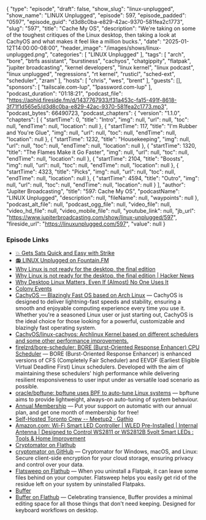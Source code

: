 {
  "type": "episode",
  "draft": false,
  "show_slug": "linux-unplugged",
  "show_name": "LINUX Unplugged",
  "episode": 597,
  "episode_padded": "0597",
  "episode_guid": "d3d8c0ba-e829-42ac-9370-581fea2c1773",
  "slug": "597",
  "title": "Cache My OS",
  "description": "We're taking on some of the toughest critiques of the Linux desktop, then taking a look at CachyOS and what makes it feel like a million bucks.",
  "date": "2025-01-12T14:00:00-08:00",
  "header_image": "/images/shows/linux-unplugged.png",
  "categories": [
    "LINUX Unplugged"
  ],
  "tags": [
    "arch",
    "bore",
    "btrfs assistant",
    "burstiness",
    "cachyos",
    "chatgippity",
    "flatpak",
    "jupiter broadcasting",
    "kernel developers",
    "linux kernel",
    "linux podcast",
    "linux unplugged",
    "regressions",
    "rt kernel",
    "rusticl",
    "sched-ext",
    "scheduler",
    "zram"
  ],
  "hosts": [
    "chris",
    "wes",
    "brent"
  ],
  "guests": [],
  "sponsors": [
    "tailscale.com-lup",
    "1password.com-lup"
  ],
  "podcast_duration": "01:18:21",
  "podcast_file": "https://aphid.fireside.fm/d/1437767933/f31a453c-fa15-491f-8618-3f71f1d565e5/d3d8c0ba-e829-42ac-9370-581fea2c1773.mp3",
  "podcast_bytes": 66490723,
  "podcast_chapters": {
    "version": "1.1.0",
    "chapters": [
      {
        "startTime": 0,
        "title": "Intro",
        "img": null,
        "url": null,
        "toc": null,
        "endTime": null,
        "location": null
      },
      {
        "startTime": 117,
        "title": "I'm Rubber and You're Glue",
        "img": null,
        "url": null,
        "toc": null,
        "endTime": null,
        "location": null
      },
      {
        "startTime": 1232,
        "title": "Housekeeping",
        "img": null,
        "url": null,
        "toc": null,
        "endTime": null,
        "location": null
      },
      {
        "startTime": 1320,
        "title": "The Flames Make it Go Faster",
        "img": null,
        "url": null,
        "toc": null,
        "endTime": null,
        "location": null
      },
      {
        "startTime": 2104,
        "title": "Boosts",
        "img": null,
        "url": null,
        "toc": null,
        "endTime": null,
        "location": null
      },
      {
        "startTime": 4323,
        "title": "Picks",
        "img": null,
        "url": null,
        "toc": null,
        "endTime": null,
        "location": null
      },
      {
        "startTime": 4594,
        "title": "Outro",
        "img": null,
        "url": null,
        "toc": null,
        "endTime": null,
        "location": null
      }
    ],
    "author": "Jupiter Broadcasting",
    "title": "597: Cache My OS",
    "podcastName": "LINUX Unplugged",
    "description": null,
    "fileName": null,
    "waypoints": null
  },
  "podcast_alt_file": null,
  "podcast_ogg_file": null,
  "video_file": null,
  "video_hd_file": null,
  "video_mobile_file": null,
  "youtube_link": null,
  "jb_url": "https://www.jupiterbroadcasting.com/show/linux-unplugged/597",
  "fireside_url": "https://linuxunplugged.com/597",
  "value": null
}


### Episode Links

* [💥 Gets Sats Quick and Easy with Strike](https://strike.me/ "💥 Gets Sats Quick and Easy with Strike")
* [📻 LINUX Unplugged on Fountain.FM](https://www.fountain.fm/show/dWiuBeqpDSM86AwXRXov "📻 LINUX Unplugged  on Fountain.FM")
* [Why Linux is not ready for the desktop, the final edition](https://itvision.altervista.org/why.linux.is.not.ready.for.the.desktop.final.html "Why Linux is not ready for the desktop, the final edition")
* [Why Linux is not ready for the desktop, the final edition | Hacker News](https://news.ycombinator.com/item?id=42554218 "Why Linux is not ready for the desktop, the final edition | Hacker News")
* [Why Desktop Linux Matters, Even If (Almost) No One Uses It](https://www.howtogeek.com/why-desktop-linux-matters-even-if-no-one-uses-it/ "Why Desktop Linux Matters, Even If \(Almost\) No One Uses It")
* [Colony Events](https://colonyevents.com/events/ "Colony Events")
* [CachyOS — Blazingly Fast OS based on Arch Linux](https://cachyos.org/ "CachyOS — Blazingly Fast OS based on Arch Linux") — CachyOS is designed to deliver lightning-fast speeds and stability, ensuring a smooth and enjoyable computing experience every time you use it. Whether you're a seasoned Linux user or just starting out, CachyOS is the ideal choice for those looking for a powerful, customizable and blazingly fast operating system.
* [CachyOS/linux-cachyos: Archlinux Kernel based on different schedulers and some other performance improvements.](https://github.com/CachyOS/linux-cachyos "CachyOS/linux-cachyos: Archlinux Kernel based on different schedulers and some other performance improvements.")
* [firelzrd/bore-scheduler: BORE (Burst-Oriented Response Enhancer) CPU Scheduler](https://github.com/firelzrd/bore-scheduler "firelzrd/bore-scheduler: BORE \(Burst-Oriented Response Enhancer\) CPU Scheduler") — BORE (Burst-Oriented Response Enhancer) is enhanced versions of CFS (Completely Fair Scheduler) and EEVDF (Earliest Eligible Virtual Deadline First) Linux schedulers. Developed with the aim of maintaining these schedulers' high performance while delivering resilient responsiveness to user input under as versatile load scenario as possible.
* [oracle/bpftune: bpftune uses BPF to auto-tune Linux systems](https://github.com/oracle/bpftune "oracle/bpftune: bpftune uses BPF to auto-tune Linux systems") — bpftune aims to provide lightweight, always-on auto-tuning of system behaviour.
* [Annual Membership](https://jupitersignal.memberful.com/checkout?plan=117630 "Annual Membership") — Put your support on automatic with our annual plan, and get one month of membership for free!
* [Self-Hosted Toronto Crew -- Meetup2 · Gathio](https://gath.io/ERFPzgb6hN7evw63StL0k "Self-Hosted Toronto Crew -- Meetup2 · Gathio")
* [Amazon.com: Wi-Fi Smart LED Controller | WLED Pre-Installed | Internal Antenna | Designed to Control WS2811 or WS2812B 5volt Smart LEDs : Tools & Home Improvement](https://www.amazon.com/gp/product/B0BPYR92YP/ref=ppx_yo_dt_b_search_asin_title?ie=UTF8&psc=1 "Amazon.com: Wi-Fi Smart LED Controller | WLED Pre-Installed | Internal Antenna | Designed to Control WS2811 or WS2812B 5volt Smart LEDs : Tools &amp; Home Improvement")
* [Cryptomator on Flathub](https://flathub.org/apps/org.cryptomator.Cryptomator "Cryptomator on Flathub")
* [cryptomator on GitHub](https://github.com/cryptomator/cryptomator "cryptomator on GitHub") — Cryptomator for Windows, macOS, and Linux: Secure client-side encryption for your cloud storage, ensuring privacy and control over your data.
* [Flatsweep on Flathub](https://flathub.org/apps/io.github.giantpinkrobots.flatsweep "Flatsweep on Flathub") — When you uninstall a Flatpak, it can leave some files behind on your computer. Flatsweep helps you easily get rid of the residue left on your system by uninstalled Flatpaks.
* [Buffer](https://gitlab.gnome.org/cheywood/buffer "Buffer")
* [Buffer on Flathub](https://flathub.org/apps/org.gnome.gitlab.cheywood.Buffer "Buffer on Flathub") — Celebrating transience, Buffer provides a minimal editing space for all those things that don't need keeping. Designed for keyboard workflows on desktop.
